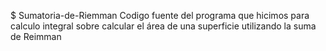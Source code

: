 $ Sumatoria-de-Riemman
Codigo fuente del programa que hicimos para calculo integral sobre calcular el área de una superficie utilizando la suma de Reimman
